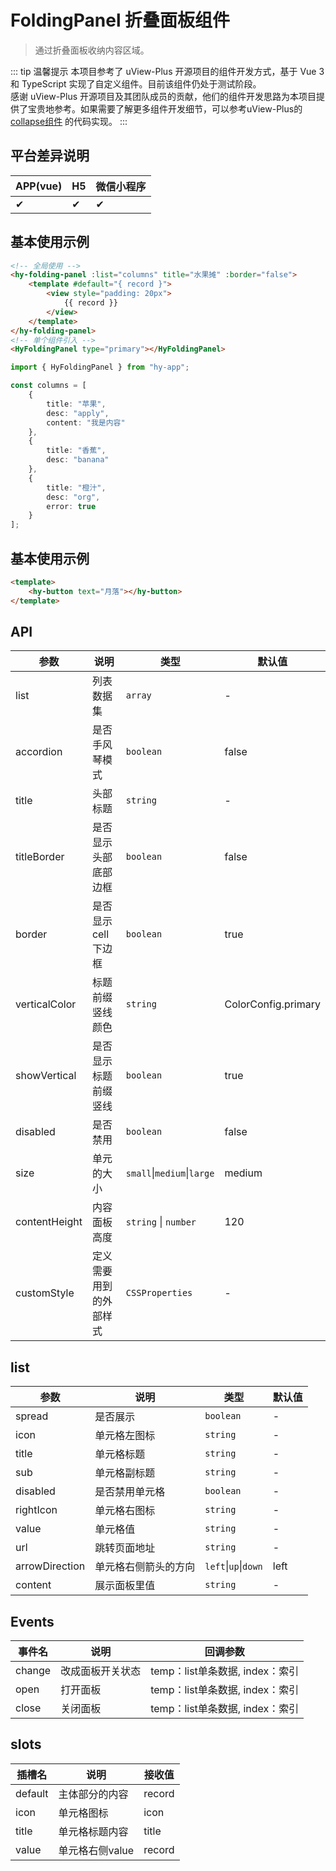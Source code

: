 # FoldingPanel 折叠面板组件
> 通过折叠面板收纳内容区域。

::: tip 温馨提示
本项目参考了 uView-Plus 开源项目的组件开发方式，基于 Vue 3 和 TypeScript 实现了自定义组件。目前该组件仍处于测试阶段。<br>
感谢 uView-Plus 开源项目及其团队成员的贡献，他们的组件开发思路为本项目提供了宝贵地参考。如果需要了解更多组件开发细节，可以参考uView-Plus的 [collapse组件](https://uiadmin.net/uview-plus/components/collapse.html) 的代码实现。
:::

## 平台差异说明

| APP(vue) | H5 | 微信小程序 |
|-----|----|-------|
| ✔   | ✔  | ✔     |

## 基本使用示例

```html
<!-- 全局使用 -->
<hy-folding-panel :list="columns" title="水果摊" :border="false">
    <template #default="{ record }">
        <view style="padding: 20px">
            {{ record }}
        </view>
    </template>
</hy-folding-panel>
<!-- 单个组件引入 -->
<HyFoldingPanel type="primary"></HyFoldingPanel>
```
```ts
import { HyFoldingPanel } from "hy-app";

const columns = [
    {
        title: "苹果",
        desc: "apply",
        content: "我是内容"
    },
    {
        title: "香蕉",
        desc: "banana"
    },
    {
        title: "橙汁",
        desc: "org",
        error: true
    }
];
```

## 基本使用示例

```html
<template>
    <hy-button text="月落"></hy-button>
</template>
```

## API

| 参数            | 说明          | 类型                         | 默认值                 |
|---------------|-------------|----------------------------|---------------------|
| list          | 列表数据集       | `array`                    | -                   |
| accordion     | 是否手风琴模式     | `boolean`                  | false               |
| title         | 头部标题        | `string`                   | -                   |
| titleBorder   | 是否显示头部底部边框  | `boolean`                  | false               |
| border        | 是否显示cell下边框 | `boolean`                  | true                |
| verticalColor | 标题前缀竖线颜色    | `string`                   | ColorConfig.primary |
| showVertical  | 是否显示标题前缀竖线  | `boolean`                  | true                |
| disabled      | 是否禁用        | `boolean`                  | false               |
| size          | 单元的大小       | `small`\|`medium`\|`large` | medium              |
| contentHeight | 内容面板高度      | `string` \| `number`       | 120                 |
| customStyle   | 定义需要用到的外部样式 | `CSSProperties`            | -                   |


## list

| 参数             | 说明         | 类型                   | 默认值  |
|----------------|------------|----------------------|------|
| spread         | 是否展示       | `boolean`            | -    |
| icon           | 单元格左图标     | `string`             | -    |
| title          | 单元格标题      | `string`             | -    |
| sub            | 单元格副标题     | `string`             | -    |
| disabled       | 是否禁用单元格    | `boolean`            | -    |
| rightIcon      | 单元格右图标     | `string`             | -    |
| value          | 单元格值       | `string`             | -    |
| url            | 跳转页面地址     | `string`             | -    |
| arrowDirection | 单元格右侧箭头的方向 | `left`\|`up`\|`down` | left |
| content        | 展示面板里值     | `string`             | -    |

## Events

| 事件名    | 说明       | 回调参数                    |
|--------|----------|-------------------------|
| change | 改成面板开关状态 | temp：list单条数据, index：索引 |
| open   | 打开面板     | temp：list单条数据, index：索引 |
| close  | 关闭面板     | temp：list单条数据, index：索引 |

## slots

| 插槽名     | 说明         | 接收值    |
|---------|------------|--------|
| default | 主体部分的内容    | record |
| icon    | 单元格图标      | icon   |
| title   | 单元格标题内容    | title  |
| value   | 单元格右侧value | record |

<demo-model url="pages/components/foldingPanel/foldingPanel"></demo-model>